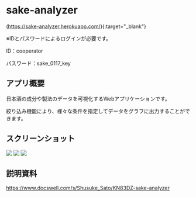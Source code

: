 # sake-analyzer
(https://sake-analyzer.herokuapp.com/){:target="_blank"}

※IDとパスワードによるログインが必要です。

ID：cooperator

パスワード：sake_0117_key

## アプリ概要
日本酒の成分や製法のデータを可視化するWebアプリケーションです。

絞り込み機能により、様々な条件を指定してデータをグラフに出力することができます。

## スクリーンショット
<img src="https://user-images.githubusercontent.com/94373729/206603425-92e6911d-1892-4752-8a5f-2894bb48b450.png">
<img src="https://user-images.githubusercontent.com/94373729/206603767-34813a81-d55a-4442-8bcc-07d7c344d6c3.png">
<img src="https://user-images.githubusercontent.com/94373729/206601893-5d997198-8441-4594-84b4-7ff2db2b1b49.png">

## 説明資料
https://www.docswell.com/s/Shusuke_Sato/KN83DZ-sake-analyzer

